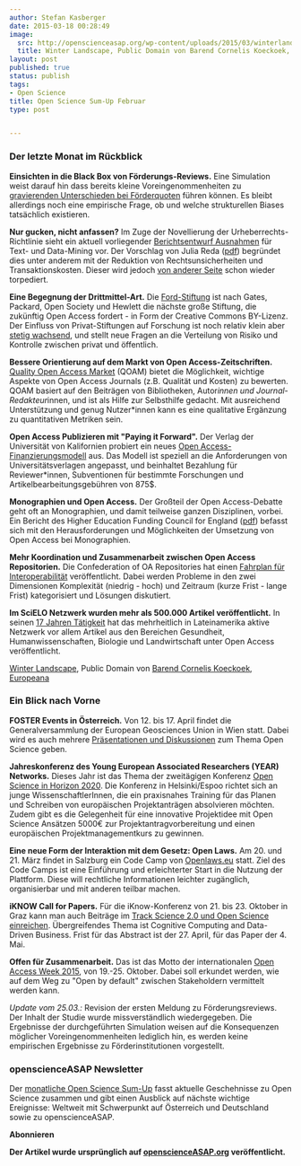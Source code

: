 ```yaml
---
author: Stefan Kasberger
date: 2015-03-18 00:28:49
image:
  src: http://openscienceasap.org/wp-content/uploads/2015/03/winterlandscape-580x481.jpeg
  title: Winter Landscape, Public Domain von Barend Cornelis Koeckoek, Europeana
layout: post
published: true
status: publish
tags:
- Open Science
title: Open Science Sum-Up Februar
type: post


---
```

### Der letzte Monat im Rückblick

**Einsichten in die Black Box von Förderungs-Reviews.** Eine Simulation weist darauf hin dass bereits kleine Voreingenommenheiten zu [gravierenden Unterschieden bei Förderquoten](http://news.sciencemag.org/funding/2015/02/little-bias-peer-review-scores-can-translate-big-money-simulation-finds) führen können. Es bleibt allerdings noch eine empirische Frage, ob und welche strukturellen Biases tatsächlich existieren.

**Nur gucken, nicht anfassen?** Im Zuge der Novellierung der Urheberrechts-Richtlinie sieht ein aktuell vorliegender [Berichtsentwurf Ausnahmen](http://irights.info/artikel/wer-schuerfen-kann-ist-klar-im-vorteil/24906) für Text- und Data-Mining vor. Der Vorschlag von Julia Reda ([pdf](http://www.europarl.europa.eu/sides/getDoc.do?pubRef=-//EP//NONSGML+COMPARL+PE-546.580+02+DOC+PDF+V0//DE&language=DE)) begründet dies unter anderem mit der Reduktion von Rechtsunsicherheiten und Transaktionskosten. Dieser wird jedoch [von anderer Seite](https://netzpolitik.org/2015/eu-urheberrechtsreform-es-droht-leider-acta-reloaded-dank-der-konservativen/) schon wieder torpediert.

**Eine Begegnung der Drittmittel-Art.** Die [Ford-Stiftung](http://www.fordfoundation.org/newsroom/news-from-ford/934) ist nach Gates, Packard, Open Society und Hewlett die nächste große Stiftung, die zukünftig Open Access fordert - in Form der Creative Commons BY-Lizenz. Der Einfluss von Privat-Stiftungen auf Forschung ist noch relativ klein aber [stetig wachsend](https://philanthropy.com/article/When-Scientific-Research/151777), und stellt neue Fragen an die Verteilung von Risiko und Kontrolle zwischen privat und öffentlich.

**Bessere Orientierung auf dem Markt von Open Access-Zeitschriften.** [Quality Open Access Market](http://science.apa.at/site/politik_und_wirtschaft/detail.html?key=SCI_20150218_SCI39491352022431382#.VOWIW9UJjL8.twitter) (QOAM) bietet die Möglichkeit, wichtige Aspekte von Open Access Journals (z.B. Qualität und Kosten) zu bewerten. QOAM basiert auf den Beiträgen von Bibliotheken, Autor*innen und Journal-Redakteur*innen, und ist als Hilfe zur Selbsthilfe gedacht. Mit ausreichend Unterstützung und genug Nutzer*innen kann es eine qualitative Ergänzung zu quantitativen Metriken sein.

**Open Access Publizieren mit "Paying it Forward".** Der Verlag der Universität von Kalifornien probiert ein neues [Open Access-Finanzierungsmodell](https://www.insidehighered.com/news/2015/02/10/u-california-press-builds-open-access-publishing-model-around-paying-it-forward) aus. Das Modell ist speziell an die Anforderungen von Universitätsverlagen angepasst, und beinhaltet Bezahlung für Reviewer*innen, Subventionen für bestimmte Forschungen und Artikelbearbeitungsgebühren von 875$.

**Monographien und Open Access.** Der Großteil der Open Access-Debatte geht oft an Monographien, und damit teilweise ganzen Disziplinen, vorbei. Ein Bericht des Higher Education Funding Council for England ([pdf](http://www.hefce.ac.uk/media/hefce/content/pubs/indirreports/2015/monographsandopenaccess/2014_monographs.pdf)) befasst sich mit den Herausforderungen und Möglichkeiten der Umsetzung von Open Access bei Monographien.

**Mehr Koordination und Zusammenarbeit zwischen Open Access Repositorien.** Die Confederation of OA Repositories hat einen [Fahrplan für Interoperabilität](http://www.infodocket.com/2015/02/05/confederation-of-open-access-repositories-coar-publishes-interoperability-roadmap/) veröffentlicht. Dabei werden Probleme in den zwei Dimensionen Komplexität (niedrig - hoch) und Zeitraum (kurze Frist - lange Frist) kategorisiert und Lösungen diskutiert.

**Im SciELO Netzwerk wurden mehr als 500.000 Artikel veröffentlicht.** In seinen [17 Jahren Tätigkeit](http://blog.scielo.org/en/2015/02/06/the-scielo-network-publishes-more-than-500000-articles-in-open-access-during-its-17-years-of-operation/#.VP2nLcsVVQt) hat das mehrheitlich in Lateinamerika aktive Netzwerk vor allem Artikel aus den Bereichen Gesundheit, Humanwissenschaften, Biologie und Landwirtschaft unter Open Access veröffentlicht.

 [Winter Landscape](http://www.europeana.eu/portal/record/90402/SK_C_165.html), Public Domain von [Barend Cornelis Koeckoek](http://www.europeana.eu/portal/search.html?query=edm_agent%3a%22RM0001.PEOPLE.5564%22), [Europeana](http://www.europeana.eu)

### Ein Blick nach Vorne

**FOSTER Events in Österreich.** Von 12. bis 17. April findet die Generalversammlung der European Geosciences Union in Wien statt. Dabei wird es auch mehrere [Präsentationen und Diskussionen](https://www.fosteropenscience.eu/event/european-geosciences-union-general-assembly-2015) zum Thema Open Science geben.

**Jahreskonferenz des Young European Associated Researchers (YEAR) Networks.** Dieses Jahr ist das Thema der zweitägigen Konferenz [Open Science in Horizon 2020](http://www.year-network.com/homepage/year-annual-conference-2015). Die Konferenz in Helsinki/Espoo richtet sich an junge WissenschaftlerInnen, die ein praxisnahes Training für das Planen und Schreiben von europäischen Projektanträgen absolvieren möchten. Zudem gibt es die Gelegenheit für eine innovative Projektidee mit Open Science Ansätzen 5000€ zur Projektantragvorbereitung und einen europäischen Projektmanagementkurs zu gewinnen.

**Eine neue Form der Interaktion mit dem Gesetz: Open Laws.** Am 20. und 21. März findet in Salzburg ein Code Camp von [Openlaws.eu](http://www.openlaws.eu/) statt. Ziel des Code Camps ist eine Einführung und erleichterter Start in die Nutzung der Plattform. Diese will rechtliche Informationen leichter zugänglich, organisierbar und mit anderen teilbar machen.

**iKNOW Call for Papers.** Für die iKnow-Konferenz von 21. bis 23. Oktober in Graz kann man auch Beiträge im [Track Science 2.0 und Open Science einreichen](http://i-know.tugraz.at/call-for-papers/). Übergreifendes Thema ist Cognitive Computing and Data-Driven Business. Frist für das Abstract ist der 27. April, für das Paper der 4. Mai.

**Offen für Zusammenarbeit.** Das ist das Motto der internationalen [Open Access Week 2015](http://sparc.arl.org/news/2015-open-access-week-theme-announcement), von 19.-25. Oktober. Dabei soll erkundet werden, wie auf dem Weg zu "Open by default" zwischen Stakeholdern vermittelt werden kann.

_Update vom 25.03.:_ Revision der ersten Meldung zu Förderungsreviews. Der Inhalt der Studie wurde missverständlich wiedergegeben. Die Ergebnisse der durchgeführten Simulation weisen auf die Konsequenzen möglicher Voreingenommenheiten lediglich hin, es werden keine empirischen Ergebnisse zu Förderinstitutionen vorgestellt.

### openscienceASAP Newsletter

Der [monatliche Open Science Sum-Up](http://openscienceasap.org/social/monthly-sum-up/) fasst aktuelle Geschehnisse zu Open Science zusammen und gibt einen Ausblick auf nächste wichtige Ereignisse: Weltweit mit Schwerpunkt auf Österreich und Deutschland sowie zu openscienceASAP.

**Abonnieren**

**Der Artikel wurde ursprünglich auf [openscienceASAP.org](http://openscienceasap.org/stream/2015/03/11/open-science-sum-up-februar-2/) veröffentlicht.**